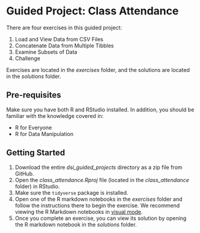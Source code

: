 # Guided Project: Class Attendance

There are four exercises in this guided project:

1.  Load and View Data from CSV Files
2.  Concatenate Data from Multiple Tibbles
3.  Examine Subsets of Data
4.  Challenge

Exercises are located in the *exercises* folder, and the solutions are located in the *solutions* folder.

## Pre-requisites

Make sure you have both R and RStudio installed. In addition, you should be familiar with the knowledge covered in:

-   R for Everyone
-   R for Data Manipulation

## Getting Started

1.  Download the entire *dsi_guided_projects* directory as a zip file from GitHub.
2.  Open the *class_attendance.Rproj* file (located in the *class_attendance* folder) in RStudio.
3.  Make sure the `tidyverse` package is installed.
4.  Open one of the R markdown notebooks in the *exercises* folder and follow the instructions there to begin the exercise. We recommend viewing the R Markdown notebooks in [visual mode](https://rstudio.github.io/visual-markdown-editing/).
5.  Once you complete an exercise, you can view its solution by opening the R markdown notebook in the *solutions* folder.

